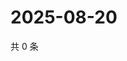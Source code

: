 # 2025-08-20

共 0 条

<!-- BEGIN ZHIHUVIDEO -->
<!-- 最后更新时间 Wed Aug 20 2025 13:12:23 GMT+0800 (China Standard Time) -->

<!-- END ZHIHUVIDEO -->
